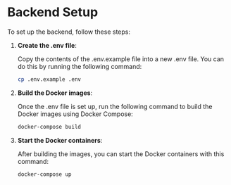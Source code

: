 # Backend Setup

To set up the backend, follow these steps:

1. **Create the .env file**:

   Copy the contents of the .env.example file into a new .env file. You can do this by running the following command:

   ```bash
   cp .env.example .env

2. **Build the Docker images**:

   Once the .env file is set up, run the following command to build the Docker images using Docker Compose:

   ```bash
   docker-compose build

3. **Start the Docker containers**:

   After building the images, you can start the Docker containers with this command:

   ```bash
   docker-compose up
